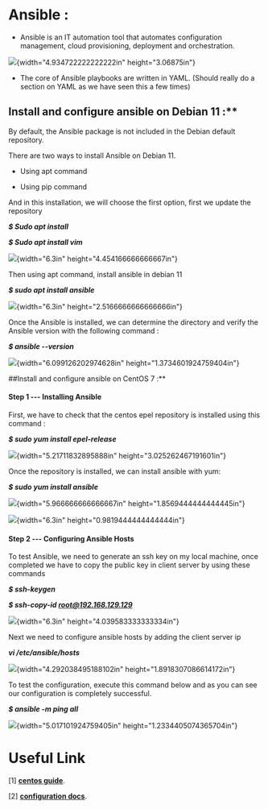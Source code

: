 # Ansible :

- Ansible is an IT automation tool that automates configuration
  management, cloud provisioning, deployment and orchestration.

![](media/image1.jpg){width="4.934722222222222in" height="3.06875in"}
 - The core of Ansible playbooks are written in
   YAML. (Should really do a section on YAML as we have seen this a few times)

## Install and configure ansible on Debian 11 :**

By default, the Ansible package is not included in the Debian default
repository.

There are two ways to install Ansible on Debian 11.

-   Using apt command

-   Using pip command

And in this installation, we will choose the first option, first we
update the repository

***\$ Sudo apt install***

***\$ Sudo apt install vim***

![](media/image2.png){width="6.3in" height="4.454166666666667in"}

Then using apt command, install ansible in debian 11

***\$ sudo apt install ansible***

![](media/image3.png){width="6.3in" height="2.5166666666666666in"}

Once the Ansible is installed, we can determine the directory and verify
the Ansible version with the following command :

***\$ ansible \--version***

![](media/image4.png){width="6.099126202974628in"
height="1.3734601924759404in"}

##Install and configure ansible on CentOS 7 :**

#### Step 1 --- Installing Ansible

First, we have to check that the centos epel repository is installed
using this command :

***\$ sudo yum install epel-release***

![](media/image5.png){width="5.21711832895888in"
height="3.025262467191601in"}

Once the repository is installed, we can install ansible with yum:

***\$ sudo yum install ansible***

![](media/image6.png){width="5.966666666666667in"
height="1.8569444444444445in"}

![](media/image7.png){width="6.3in" height="0.9819444444444444in"}

#### Step 2 --- Configuring Ansible Hosts

To test Ansible, we need to generate an ssh key on my local machine,
once completed we have to copy the public key in client server by using
these commands

***\$ ssh-keygen***

***\$ ssh-copy-id root@192.168.129.129***

![](media/image8.png){width="6.3in" height="4.039583333333334in"}

Next we need to configure ansible hosts by adding the client server ip

***vi /etc/ansible/hosts***

![](media/image9.png){width="4.292038495188102in"
height="1.8918307086614172in"}

To test the configuration, execute this command below and as you can see
our configuration is completely successful.

***\$ ansible -m ping all***

![](media/image10.png){width="5.017101924759405in"
height="1.2334405074365704in"}

# Useful Link

\[1\]  **[centos guide](https://docs.ansible.com/ansible/latest/installation_guide/installation_distros.html#installing-ansible-on-fedora-or-centos)**.

\[2\] **[configuration docs](https://www.youtube.com/watch?v=cEnq94dYrSg&ab_channel=LinuxHelp)**.
